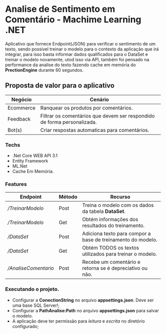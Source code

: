 # Analise de Sentimento em Comentário - Machime Learning .NET

Aplicativo que fornece Endpoint(JSON) para verificar o sentimento de um texto, sendo possível treinar o modelo para o contexto da aplicação que irá integrar, para isso basta informar dados qualificados para o DataSet e treinar o modelo novamente, utod isso via API, também foi pensado na performance da analise do texto fazendo cache em memória do **PrectionEngine** durante 60 segundos.

## Proposta de valor para o aplicativo

Negócio    | Cenário
-----------|-----------------------------------------------------------------------------------
Ecommerce  | Ranquear os produtos por comentários.
Feedback   | Filtrar os comentários que devem ser respondido de forma personalizada.
Bot(s)     | Criar respostas automaticas para comentários.

### Techs

* .Net Core WEB API 3.1
* Entity Framework
* ML.Net
* Cache Em Memória.

### Features

Endpoint            | Método| Recurso
--------------------|-------|-------------------------------------------------------------------
*/TreinarModelo*    | Post  | Treina o modelo com os dados da tabela __DataSet__.
*/TreinarModelo*    | Get   | Obtém informações dos resultados do treinamento.    
*/DataSet*          | Post  | Adiciona texto para compor a base de treinamento do modelo.
*/DataSet*          | Get   | Obtém TODOS os textos utilizados para treinar o modelo. 
*/AnaliseComentario*| Post  | Recebe um comentário e retorna se é depreciativo ou não.

### Executando o projeto.

* Configurar a **ConectionString** no arquivo **appsettings.json**. Deve ser uma base SQL Server!;
* Configurar a **PathAnalise:Path** no arquivo **appsettings.json** para salvar o modelo.
* A aplicação deve ter permissão para *leitura* e *escrita* no diretório configurado;
